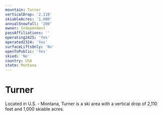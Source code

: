 ```yaml
---
mountain: Turner
verticalDrop: '2,110'
skiableAcres: '1,000'
annualSnowfall: '200'
owner: Independent
passAffiliations: ''
operating2425: 'Yes'
operated2324: 'Yes'
surfaceLiftsOnly: 'No'
openToPublic: 'Yes'
skied: 'No'
country: USA
state: Montana
---
```


# Turner

Located in U.S. - Montana, Turner is a ski area with a vertical drop of 2,110 feet and 1,000 skiable acres.
